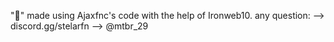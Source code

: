 ""
made using Ajaxfnc's code with the help of Ironweb10.
any question: --> discord.gg/stelarfn --> @mtbr_29
